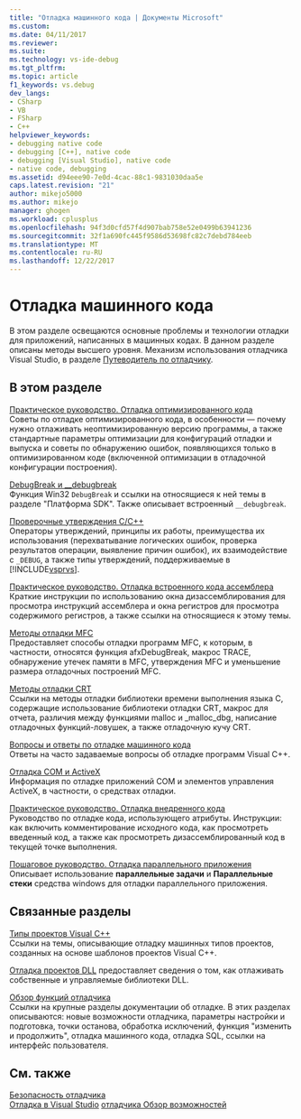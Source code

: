 ```yaml
---
title: "Отладка машинного кода | Документы Microsoft"
ms.custom: 
ms.date: 04/11/2017
ms.reviewer: 
ms.suite: 
ms.technology: vs-ide-debug
ms.tgt_pltfrm: 
ms.topic: article
f1_keywords: vs.debug
dev_langs:
- CSharp
- VB
- FSharp
- C++
helpviewer_keywords:
- debugging native code
- debugging [C++], native code
- debugging [Visual Studio], native code
- native code, debugging
ms.assetid: d94eee90-7e0d-4cac-88c1-9831030daa5e
caps.latest.revision: "21"
author: mikejo5000
ms.author: mikejo
manager: ghogen
ms.workload: cplusplus
ms.openlocfilehash: 94f3d0cfd57f4d907bab758e52e0499b63941236
ms.sourcegitcommit: 32f1a690fc445f9586d53698fc82c7debd784eeb
ms.translationtype: MT
ms.contentlocale: ru-RU
ms.lasthandoff: 12/22/2017
---
```

# <a name="debugging-native-code"></a>Отладка машинного кода
В этом разделе освещаются основные проблемы и технологии отладки для приложений, написанных в машинных кодах. В данном разделе описаны методы высшего уровня. Механизм использования отладчика Visual Studio, в разделе [Путеводитель по отладчику](../debugger/debugger-basics.md).  
  
## <a name="in-this-section"></a>В этом разделе  
 [Практическое руководство. Отладка оптимизированного кода](../debugger/how-to-debug-optimized-code.md)  
 Советы по отладке оптимизированного кода, в особенности — почему нужно отлаживать неоптимизированную версию программы, а также стандартные параметры оптимизации для конфигураций отладки и выпуска и советы по обнаружению ошибок, появляющихся только в оптимизированном коде (включенной оптимизации в отладочной конфигурации построения).  
  
 [DebugBreak и __debugbreak](../debugger/debugbreak-and-debugbreak.md)  
 Функция Win32 `DebugBreak` и ссылки на относящиеся к ней темы в разделе "Платформа SDK". Также описывает встроенный `__debugbreak`.  
  
 [Проверочные утверждения C/C++](../debugger/c-cpp-assertions.md)  
 Операторы утверждений, принципы их работы, преимущества их использования (перехватывание логических ошибок, проверка результатов операции, выявление причин ошибок), их взаимодействие с `_DEBUG`, а также типы утверждений, поддерживаемые в [!INCLUDE[vsprvs](../code-quality/includes/vsprvs_md.md)].  
  
 [Практическое руководство. Отладка встроенного кода ассемблера](../debugger/how-to-debug-inline-assembly-code.md)  
 Краткие инструкции по использованию окна дизассемблирования для просмотра инструкций ассемблера и окна регистров для просмотра содержимого регистров, а также ссылки на относящиеся к этому темы.  
  
 [Методы отладки MFC](../debugger/mfc-debugging-techniques.md)  
 Предоставляет способы отладки программ MFC, к которым, в частности, относятся функция afxDebugBreak, макрос TRACE, обнаружение утечек памяти в MFC, утверждения MFC и уменьшение размера отладочных построений MFC.  
  
 [Методы отладки CRT](../debugger/crt-debugging-techniques.md)  
 Ссылки на методы отладки библиотеки времени выполнения языка C, содержащие использование библиотеки отладки CRT, макрос для отчета, различия между функциями malloc и _malloc_dbg, написание отладочных функций-ловушек, а также отладочную кучу CRT.  
  
 [Вопросы и ответы по отладке машинного кода](../debugger/debugging-native-code-faqs.md)  
 Ответы на часто задаваемые вопросы об отладке программ Visual C++.  
  
 [Отладка COM и ActiveX](../debugger/com-and-activex-debugging.md)  
 Информация по отладке приложений COM и элементов управления ActiveX, в частности, о средствах отладки.  
  
 [Практическое руководство. Отладка внедренного кода](../debugger/how-to-debug-injected-code.md)  
 Руководство по отладке кода, использующего атрибуты. Инструкции: как включить комментирование исходного кода, как просмотреть введенный код, а также как просмотреть дизассемблированный код в текущей точке выполнения.  
  
 [Пошаговое руководство. Отладка параллельного приложения](../debugger/walkthrough-debugging-a-parallel-application.md)  
 Описывает использование **параллельные задачи** и **Параллельные стеки** средства windows для отладки параллельного приложения.  
  
## <a name="related-sections"></a>Связанные разделы  
 [Типы проектов Visual C++](../debugger/debugging-preparation-visual-cpp-project-types.md)  
 Ссылки на темы, описывающие отладку машинных типов проектов, созданных на основе шаблонов проектов Visual C++.  

 [Отладка проектов DLL](../debugger/debugging-dll-projects.md) предоставляет сведения о том, как отлаживать собственные и управляемые библиотеки DLL.
  
 [Обзор функций отладчика](../debugger/debugger-feature-tour.md)  
 Ссылки на крупные разделы документации об отладке. В этих разделах описываются: новые возможности отладчика, параметры настройки и подготовка, точки останова, обработка исключений, функция "изменить и продолжить", отладка машинного кода, отладка SQL, ссылки на интерфейс пользователя.  
  
## <a name="see-also"></a>См. также  
 [Безопасность отладчика](../debugger/debugger-security.md)  
 [Отладка в Visual Studio](../debugger/index.md) [отладчика Обзор возможностей](../debugger/debugger-feature-tour.md)